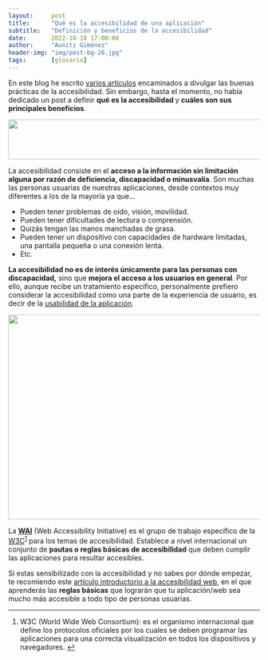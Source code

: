 ```yaml
---
layout:     post
title:      "Qué es la accesibilidad de una aplicación"
subtitle:   "Definición y beneficios de la accesibilidad"
date:       2022-10-10 17:00:00
author:     "Aunitz Giménez"
header-img: "img/post-bg-26.jpg"
tags:       [glosario]
---
```


<p>En este blog he escrito <a href="{{ site.baseurl }}/tags/">varios artículos</a> encaminados a divulgar las buenas prácticas de la accesibilidad. Sin embargo, hasta el momento, no había dedicado un post a definir <strong>qué es la accesibilidad </strong>y <strong>cuáles son sus principales beneficios</strong>.</p>

<p><img src="{{ site.baseurl }}/img/accesibilidad-web-al-alcance-de-todos-01.png" loading="lazy" alt="" width="699" height="80"></p>

<p>La accesibilidad consiste en el <strong>acceso a la información sin limitación alguna por razón de deficiencia, discapacidad o minusvalía</strong>. Son muchas las personas usuarias de nuestras aplicaciones, desde contextos muy diferentes a los de la mayoría ya que...</p>

<ul>
	<li>Pueden tener problemas de oído, visión, movilidad.</li>
	<li>Pueden tener dificultades de lectura o comprensión.</li>
	<li>Quizás tengan las manos manchadas de grasa.</li>
	<li>Pueden tener un dispositivo con capacidades de hardware limitadas, una pantalla pequeña o una conexión lenta.</li>
	<li>Etc.</li>
</ul>

<p><strong>La accesibilidad no es de interés únicamente para las personas con discapacidad,</strong> sino que <strong>mejora el acceso a los usuarios en general</strong>. Por ello, aunque recibe un tratamiento específico, personalmente prefiero considerar la accesibilidad como una parte de la experiencia de usuario, es decir de la <a href="https://www.aunitz.net/como-personas-sostienen-tocan-telefonos-moviles/">usabilidad de la aplicación</a>.</p>

<p><img src="{{ site.baseurl }}/img/que-es-la-accesibilidad-de-una-aplicacion-02.jpg" loading="lazy" alt="" width="722" height="411"></p>

<p>La <strong><a href="https://www.w3.org/WAI/" target="_blank" rel="noopener noreferrer">WAI</a></strong> (Web Accessibility Initiative) es el grupo de trabajo específico de la <a href="https://www.w3.org/" target="_blank" rel="noopener noreferrer">W3C</a><sup id="fnref:fn-f1"><a href="#fn:fn-f1" class="footnote">1</a></sup> para los temas de accesibilidad. Establece a nivel internacional un conjunto de <strong>pautas o reglas básicas de accesibilidad</strong> que deben cumplir las aplicaciones para resultar accesibles.</p>

<p>Si estas sensibilizado con la accesibilidad y no sabes por dónde empezar, te recomiendo este <a href="https://www.aunitz.net/accesibilidad-web-al-alcance-de-todos/">artículo introductorio a la accesibilidad web</a>, en el que aprenderás las <strong>reglas básicas</strong> que lograrán que tu aplicación/web sea mucho más accesible a todo tipo de personas usuarias.</p>

<hr>

<div class="footnotes">
    <ol>
        <li id="fn:fn-f1">
            <p>W3C (World Wide Web Consortium): es el organismo internacional que define los protocolos oficiales por los cuales se deben programar las aplicaciones para una correcta visualización en todos los dispositivos y navegadores.&nbsp;<a href="#fnref:fn-f1" class="reversefootnote">&#8617;</a></p>
        </li>
    </ol>
</div>